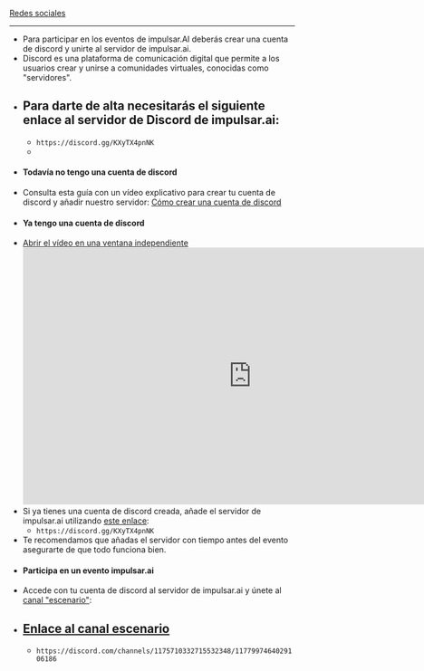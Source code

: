 [Redes sociales](redes.md#socialNetworks ':include')

---

- Para participar en los eventos de impulsar.AI deberás crear una cuenta de discord y unirte al servidor de impulsar.ai.
- Discord es una plataforma de comunicación digital que permite a los usuarios crear y unirse a comunidades virtuales, conocidas como "servidores".
- Para darte de alta necesitarás el siguiente enlace al servidor de Discord de impulsar.ai:
	-
	- `https://discord.gg/KXyTX4pnNK`
	-
- #### Todavía no tengo una cuenta de discord
- Consulta esta guía con un vídeo explicativo para crear tu cuenta de discord y añadir nuestro servidor: [Cómo crear una cuenta de discord](https://impulsar.ai/crear-una-cuenta-de-discord/)
- #### Ya tengo una cuenta de discord
- [Abrir el vídeo en una ventana independiente](https://www.youtube.com/watch?v=FuKLNQAThnk)
  <iframe width="806" height="454" src="https://www.youtube.com/embed/FuKLNQAThnk" title="Cómo participar en un evento de impulsar.ai" frameborder="0" allow="accelerometer; autoplay; clipboard-write; encrypted-media; gyroscope; picture-in-picture; web-share" referrerpolicy="strict-origin-when-cross-origin" allowfullscreen></iframe>
- Si ya tienes una cuenta de discord creada, añade el servidor de impulsar.ai utilizando [este enlace](https://discord.gg/KXyTX4pnNK):
	- `https://discord.gg/KXyTX4pnNK`
- Te recomendamos que añadas el servidor con tiempo antes del evento asegurarte de que todo funciona bien.
- #### Participa en un evento impulsar.ai
- Accede con tu cuenta de discord al servidor de impulsar.ai y únete al [canal "escenario"](https://discord.com/channels/1175710332715532348/1177997464029106186):
- [Enlace al canal escenario](https://discord.com/channels/1175710332715532348/1177997464029106186)
	-
	- `https://discord.com/channels/1175710332715532348/1177997464029106186`